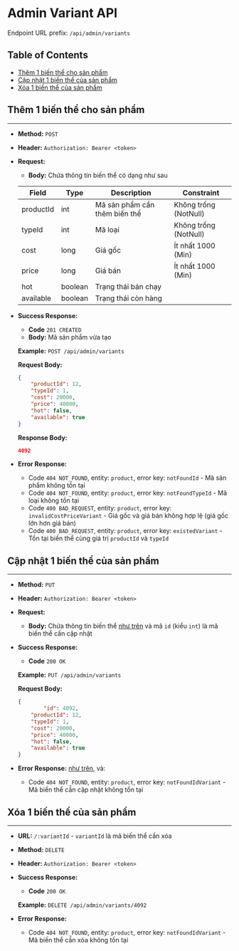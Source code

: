 # Admin Variant API

Endpoint URL prefix: `/api/admin/variants`

## Table of Contents

  - [Thêm 1 biến thể cho sản phẩm](#thêm-1-biến-thể-cho-sản-phẩm)
  - [Cập nhật 1 biến thể của sản phẩm](#cập-nhật-1-biến-thể-của-sản-phẩm)
  - [Xóa 1 biến thể của sản phẩm](#xóa-1-biến-thể-của-sản-phẩm)


## Thêm 1 biến thể cho sản phẩm

---

- **Method:** `POST`
- **Header:** `Authorization: Bearer <token>`
- **Request:**
    - **Body:** Chứa thông tin biến thể có dạng như sau
    
    | Field | Type | Description | Constraint |
    | --- | --- | --- | --- |
    | productId | int | Mã sản phẩm cần thêm biến thể | Không trống (NotNull) |
    | typeId | int | Mã loại | Không trống (NotNull) |
    | cost | long | Giá gốc | Ít nhất 1000 (Min) |
    | price | long | Giá bán | Ít nhất 1000 (Min) |
    | hot | boolean | Trạng thái bán chạy |  |
    | available | boolean | Trạng thái còn hàng |  |
- **Success Response:**
    - **Code** `201 CREATED`
    - **Body:** Mã sản phẩm vừa tạo
    
    **Example:** `POST /api/admin/variants`
    
    **Request Body:**
    
    ```json
    {
        "productId": 12,
        "typeId": 1,
        "cost": 20000,
        "price": 40000,
        "hot": false,
        "available": true
    }
    ```
    
    **Response Body:**
    
    ```json
    4092
    ```
    
- **Error Response:**
    - Code `404 NOT_FOUND`, entity: `product`, error key: `notFoundId` - Mã sản phẩm không tồn tại
    - Code `404 NOT_FOUND`, entity: `product`, error key: `notFoundTypeId` - Mã loại không tồn tại
    - Code `400 BAD_REQUEST`, entity: `product`, error key: `invalidCostPriceVariant` - Giá gốc và giá bán không hợp lệ (giá gốc lớn hơn giá bán)
    - Code `400 BAD_REQUEST`, entity: `product`, error key: `existedVariant` - Tồn tại biến thể cùng giá trị `productId` và `typeId`

## Cập nhật 1 biến thể của sản phẩm

---

- **Method:** `PUT`
- **Header:** `Authorization: Bearer <token>`
- **Request:**
    - **Body:** Chứa thông tin biến thể [như trên](Admin%20Variant%20API%204b83f177e52f496f8ed3d0fbb387d82e.md) và mã `id` (kiểu `int`) là mã biến thể cần cập nhật
- **Success Response:**
    - **Code** `200 OK`
    
    **Example:** `PUT /api/admin/variants`
    
    **Request Body:**
    
    ```json
    {
    		"id": 4092,
        "productId": 12,
        "typeId": 1,
        "cost": 20000,
        "price": 40000,
        "hot": false,
        "available": true
    }
    ```
    
- **Error Response:** [như trên](Admin%20Variant%20API%204b83f177e52f496f8ed3d0fbb387d82e.md), và:
    - Code `404 NOT_FOUND`, entity: `product`, error key: `notFoundIdVariant` - Mã biến thể cần cập nhật không tồn tại

## Xóa 1 biến thể của sản phẩm

---

- **URL:** `/:variantId` - `variantId` là mã biến thể cần xóa
- **Method:** `DELETE`
- **Header:** `Authorization: Bearer <token>`
- **Success Response:**
    - **Code** `200 OK`
    
    **Example:** `DELETE /api/admin/variants/4092`
    
- **Error Response:**
    - Code `404 NOT_FOUND`, entity: `product`, error key: `notFoundIdVariant` - Mã biến thể cần xóa không tồn tại
